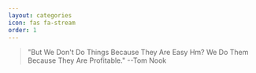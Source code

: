 ```yaml
---
layout: categories
icon: fas fa-stream
order: 1
---
```









> "But We Don't Do Things Because They Are Easy Hm? We Do Them Because They Are Profitable."  --Tom Nook

